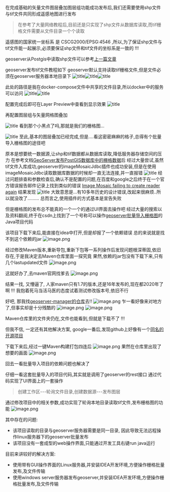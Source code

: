 在完成基础的矢量文件图层叠加图层组功能成功发布后,我们还需要使用shp文件与tif文件共同形成遥感地图进行发布
>在参考了大量网络教程后,目前还是只实现了shp文件从数据库读取,而tif栅格文件需要从文件目录一个个读取

遥感图的国家统一坐标系 是 CSCG2000/EPSG:4546 ,所以,为了保证shp文件与tif文件能一起展示,必须要保证shp文件和tif文件的坐标系是一致的 !!!

geoserver从Postgis中读取shp文件可以参考[上一篇文章](https://hacpai.com/article/1578378438066)

geoserver发布tif文件教程如下
geoserver默认支持读取tif栅格文件,但是文件必须在geoserver服务器本地目录下
![title](https://raw.githubusercontent.com/Hawkpool/Hawk-s/master/gitNote/2020/01/20/1579500857-1579501082275.png)![title](https://raw.githubusercontent.com/Hawkpool/Hawk-s/master/gitNote/2020/01/20/1579500858-1579501084157.png)![title](https://raw.githubusercontent.com/Hawkpool/Hawk-s/master/gitNote/2020/01/20/1579500859-1579501085756.png)

此处的路径是我在docker-compose文件中共享的文件目录,所以docker中的服务可以访问
![title](https://raw.githubusercontent.com/Hawkpool/Hawk-s/master/gitNote/2020/01/20/1579500860-1579501140235.png)![title](https://raw.githubusercontent.com/Hawkpool/Hawk-s/master/gitNote/2020/01/20/1579500861-1579501141749.png)

配置完成后即可在Layer Preview中查看到显示效果
![title](https://raw.githubusercontent.com/Hawkpool/Hawk-s/master/gitNote/2020/01/20/1579500862-1579501155681.png)

再配置图层组与矢量网格图叠加

![title](https://raw.githubusercontent.com/Hawkpool/Hawk-s/master/gitNote/2020/01/20/1579500863-1579501169727.png)
看到那个小黑点了吗,那就是我们的栅格图...

![title](https://raw.githubusercontent.com/Hawkpool/Hawk-s/master/gitNote/2020/01/20/1579500864-1579501177874.png)
至此,基本的图层叠加已经完成,但是....看这密密麻麻的格子,总得有个批量导入栅格图的途径吧

原本是想要统一数据源,让shp和tif数据都从数据库读取,降低服务器存储空间的压力
在参考文档[GeoServer发布PostGIS数据库中的栅格数据](https://www.jianshu.com/p/ef9e37f0aed8)后
经过大量尝试,虽然tif文件入库成功,geoserver的imageMosaicJdbc插件也成功安装,但是在使用imageMosaicJdbc读取数据库数据的时候却一直无法连接,并一直报错
![title](https://raw.githubusercontent.com/Hawkpool/Hawk-s/master/gitNote/2020/01/20/1579500865-1579501198090.png)
经过问题排查和参数检查后,确认不是配置的问题,在百度和google之后终于在一个官方错误报告邮件记录上找到类似的错误
[Image Mosaic failing to create reader again](http://osgeo-org.1560.x6.nabble.com/Image-Mosaic-failing-to-create-reader-again-td5365868.html)
结果发现
![title](https://raw.githubusercontent.com/Hawkpool/Hawk-s/master/gitNote/2020/01/20/1579500866-1579501213342.png)
大致意思是...有10多年历史的设计错误,改起来很麻烦..所以就没改了.........
总而言之,使用插件的方式基本是宣告失败

但是栅格图的发布总不能真的一个一个的通过UI界面去操作吧
经过大量的搜索以及资料翻阅,终于在csdn上找到了一个号称可以操作[geoserver批量导入栅格图](https://download.csdn.net/download/qq_36178899/10560702)的Java项目代码

该项目下载下来后,能直接在idea中打开,但是却报了一个依赖错误
总的来说就是找不到这个依赖的jar
![image.png](https://img.hacpai.com/file/2020/01/image-e1b0773d.png)

经过修改Maven版本,重新导包,重新下包等一系列操作后发现问题根深蒂固,依旧存在,于是我决定去Maven仓库里面一探究竟
果然,依赖的jar包没有下载下来,只有几个lastupdated文件
![image.png](https://img.hacpai.com/file/2020/01/image-1430c6bd.png)


这就好办了,去maven官网找爹去
![image.png](https://img.hacpai.com/file/2020/01/image-deb9c6ae.png)

结果一找, 又懵逼了, 人家maven只有1.7的版本,还是16年发布的,现在都2020年了啊 !!!
我抱着死马当活马医的态度试着测试修改版本号,依旧不行

好吧, 那我找[geoserver-manager的仓库](https://repo.boundlessgeo.com/main/it/geosolutions/geoserver-manager/)去!!
![image.png](https://img.hacpai.com/file/2020/01/image-450e25bb.png)
乍一看好像来对地方了,但事实却是十分残酷的
![image.png](https://img.hacpai.com/file/2020/01/image-e59c3734.png)
![image.png](https://img.hacpai.com/file/2020/01/image-432dc6d6.png)

Maven仓库里的文件夹仍在,文件也能看到,但就是下载不了 !!!

但我不信, 一定还有其他解决方案, google一番后,发现github上好像有一个[同名的开源项目](https://github.com/geosolutions-it/geoserver-manager)

下载下来后,经过一键Maven构建打包四连后
![image.png](https://img.hacpai.com/file/2020/01/image-a9e14c46.png)
果然在仓库里出现了想要的画面
![image.png](https://img.hacpai.com/file/2020/01/image-71a997fa.png)

回去一看批量导入项目的依赖问题也解决了

仔细一看这套批量导入的项目代码,其实就是调用了geoserver的rest接口
通过代码实现了UI界面上的一套操作
>创建工作区---轮询文件目录,创建数据源---发布图层

通过修改项目中的相关参数,成功实现了轮询本地目录读取tif文件,发布栅格图的功能
![image.png](https://img.hacpai.com/file/2020/01/image-1a27599e.png)

其中存在的问题:
* 该项目读取的目录与geoserver服务器需要是同一目录, 因此导致无法远程操作linux服务器下的geoserver批量发布
* 该项目没有一套成型的web操作界面,只能通过开发工具右键run java运行

目前来讲较好的解决方案: 
* 使用带有GUI操作界面的Linux服务器,并安装IDEA开发环境,方便操作栅格批量发布,及文件传输
* 使用windows server服务器发布geoserver,并安装IDEA开发环境,方便操作栅格批量发布,及文件传输



